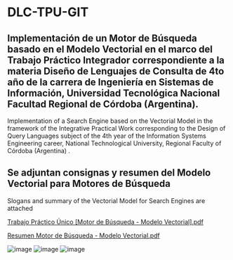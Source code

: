 # DLC-TPU-GIT

Implementación de un Motor de Búsqueda basado en el Modelo Vectorial en el marco del Trabajo Práctico Integrador correspondiente a 
la materia Diseño de Lenguajes de Consulta de 4to año
de la carrera de Ingeniería en Sistemas de Información, Universidad Tecnológica Nacional Facultad Regional de Córdoba (Argentina).
----------------------
Implementation of a Search Engine based on the Vectorial Model in the framework of the Integrative Practical Work corresponding to the Design of Query Languages subject of the 4th year of the Information Systems Engineering career, National Technological University, Regional Faculty of Córdoba (Argentina) .

Se adjuntan consignas y resumen del Modelo Vectorial para Motores de Búsqueda
----------------------
Slogans and summary of the Vectorial Model for Search Engines are attached

[Trabajo Práctico Único [Motor de Búsqueda - Modelo Vectorial].pdf](https://github.com/valentinogiardino/DLC-TPU-GIT/files/8758396/Trabajo.Practico.Unico.Motor.de.Busqueda.-.Modelo.Vectorial.pdf)

[Resumen Motor de Búsqueda - Modelo Vectorial.pdf](https://github.com/valentinogiardino/DLC-TPU-GIT/files/8758398/Resumen.Motor.de.Busqueda.-.Modelo.Vectorial.pdf)

![image](https://user-images.githubusercontent.com/77643678/174399786-84ac3c99-a51e-4dae-9016-9fbcce53744e.png)
![image](https://user-images.githubusercontent.com/77643678/174399842-583772f2-b868-4e5c-825f-344e693c2ea9.png)
![image](https://user-images.githubusercontent.com/77643678/174399862-bded27ce-523c-45ed-bc38-212ec7b7b76a.png)
